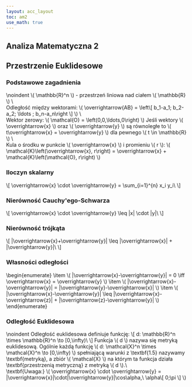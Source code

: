 ```yaml
---
layout: acc_layout
toc: am2
use_math: true 
---
```


Analiza Matematyczna 2
---
## Przestrzenie Euklidesowe



### Podstawowe zagadnienia
\noindent
\\( \mathbb{R}^n \\) - przestrzeń liniowa nad ciałem \\( \mathbb{R} \\) \\\
Odległość między wektorami: \\( \overrightarrow{AB} = \left\\[ b_1-a_1; b_2-a_2; \ldots ; b_n-a_n\right \\] \\) \\\
Wektor zerowy: \\( \mathcal{O} = \left(0,0,\ldots,0\right) \\)
Jeśli wektory \\( \overrightarrow{x} \\) oraz \\( \overrightarrow{y} \\) są równoległe to \\( t\overrightarrow{x} = \overrightarrow{y} \\) dla pewnego \\( t \in \mathbb{R} \\) \\\
Kula o środku w punkcie \\( \overrightarrow{x} \\) i promieniu \\( r \\): \\( \mathcal{K}\left(\overrightarrow{x}, r\right) = \overrightarrow{x} + \mathcal{K}\left(\mathcal{O}, r\right) \\)



### Iloczyn skalarny
\\\[ \overrightarrow{x} \cdot \overrightarrow{y} = \sum_{i=1}^{n} x_i y_i\ \\]



### Nierówność Cauchy'ego-Schwarza
\\\[ \overrightarrow{x} \cdot \overrightarrow{y} \leq \|x\| \cdot \|y\|\ \\]



### Nierówność trójkąta
\\\[ \|\overrightarrow{x}+\overrightarrow{y}\| \leq \|\overrightarrow{x}\| + \|\overrightarrow{y}\|\ \\]



### Własności odległości
\begin{enumerate}
\item \\( \|\overrightarrow{x}-\overrightarrow{y}\| = 0 \iff \overrightarrow{x} = \overrightarrow{y} \\)
\item \\( \|\overrightarrow{x}-\overrightarrow{y}\| = \|\overrightarrow{y}-\overrightarrow{x}\| \\)
\item \\( \|\overrightarrow{x}-\overrightarrow{y}\| \leq \|\overrightarrow{x}-\overrightarrow{z}\| + \|\overrightarrow{z}-\overrightarrow{y}\| \\)
\end{enumerate}



### Odległość Euklidesowa
\noindent
Odległość euklidesowa definiuje funkcję:
\\\[ d: \mathbb{R}^n \times \mathbb{R}^n \to [0,\infty)\ \\]
Funkcja \\( d \\) nazywa się metryką euklidesową.
Ogólnie każdą funkcję \\( d: \mathcal{X}^n \times \mathcal{X}^n \to [0,\infty) \\) spełniającą warunki z \textbf{1.5} nazywamy \textbf{metryką}, a zbiór \\( \mathcal{X} \\) na którym ta funkcja działa \textbf{przestrzenią metryczną} z metryką \\( d \\).\\\
\textbf{Uwaga:} \\( \overrightarrow{x} \cdot \overrightarrow{y} = \|\overrightarrow{x}\|\cdot\|\overrightarrow{y}\|\cos\alpha,\ \alpha\\[ 0;\pi \\] \\)




